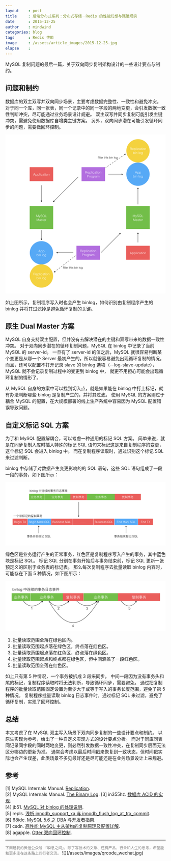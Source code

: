 ```yaml
---
layout    : post
title     : 后端分布式系列：分布式存储－Redis 的性能幻想与残酷现实
date      : 2015-12-25
author    : mindwind
categories: blog
tags      : Redis 性能
image     : /assets/article_images/2015-12-25.jpg
elapse    :
---
```



MySQL 复制问题的最后一篇，关于双向同步复制架构设计的一些设计要点与制约。


## 问题和制约
数据库的双主双写并双向同步场景，主要考虑数据完整性、一致性和避免冲突。
对于同一个库，同一张表，同一个记录中的同一字段的两地变更，会引发数据一致性判断冲突，尽可能通过业务场景设计规避。
双主双写并同步复制可能引发主键冲突，需避免使用数据库自增类主键方案。
另外，双向同步潜在可能引发循环同步的问题，需要做回环控制。

![](/assets/article_images/2015-11-24-1.png)

如上图所示，复制程序写入时也会产生 binlog，如何识别由复制程序产生的 binlog 并将其过滤掉是避免循环复制的关键。


## 原生 Dual Master 方案
MySQL 自身支持双主配置，但并没有去解决潜在的主键和双写带来的数据一致性冲突。
对于双向同步潜在的循环复制问题，MySQL 在 binlog 中记录了当前 MySQL 的 server-id。
一旦有了 server-id 的值之后，MySQL 就很容易判断某个变更是从哪一个 Server 最初产生的，所以就很容易避免出现循环复制的情况。
而且，还可以配置不打开记录 slave 的 binlog 选项（--log-slave-update），MySQL 就不会记录复制过程中的变更到 binlog 中，
就更不用担心可能会出现循环复制的情形了。

从 MySQL 自身的方案中可以找到切入点，就是如果能在 binlog 中打上标记，就有办法判断哪些 binlog 是复制产生的，并将其过滤。
使用 MySQL 的方案则过于耦合 MySQL 的配置，在大规模部署的线上生产系统中容易因为 MySQL 配置错误导致问题。


## 自定义标记 SQL 方案
为了和 MySQL 配置解耦合，可以考虑一种通用的标记 SQL 方案。
简单来说，就是在同步复制入库时插入特殊的标记 SQL 语句来标记这是来自复制程序的变更，这个标记 SQL 会进入 binlog 中。
而在复制程序读取时，通过识别这个标记 SQL 来过滤判断。

binlog 中存储了对数据产生变更影响的的 SQL 语句，这些 SQL 语句组成了一段一段的事务，如下图所示：

![](/assets/article_images/2015-11-24-2.png)

绿色区是业务运行产生的正常事务，红色区是复制程序写入产生的事务，其中蓝色块是标记 SQL。
标记 SQL 分别在事务开始后与事务结束前，标记 SQL 更新一张预定义的区别于业务表的标记表。
那么每次复制程序去批量读取 binlog 内容时，可能存在下面 5 种情况，如下图所示：  

![](/assets/article_images/2015-11-24-3.png)

  1. 批量读取范围全落在绿色区内。
  2. 批量读取范围起点落在绿色区，终点落在红色区。
  3. 批量读取范围起点落在红色区，终点落在绿色区。
  4. 批量读取范围起点和终点都在绿色区，但中间涵盖了一段红色区。
  5. 批量读取范围全落在红色区。

如上只有第 5 种情况，一个事务被拆成 3 段来同步。
中间一段因为没有事务头和尾的标记，复制程序读取时将无法判断，导致循环同步，需要避免。
通过把复制程序的批量读取范围固定设置为至少大于或等于写入的事务长度范围，避免了第 5 种情况。
复制程序批量读取 binlog 日志事件时，通过标记 SQL 来过滤，避免了循环复制，实现了回环控制。


## 总结
本文考虑了在 MySQL 双主写入场景下双向同步复制的一些设计要点和制约。
以原生实现为参考，给出了一种自定义实现方式的设计要点分析。
而对于同库同表同记录同字段的同时两地变更，则必然引发数据一致性冲突，在复制同步层面无法区分哪边的更新为准。
通常会考虑以最后时间戳来恢复到一致状态，但时间戳实际也会产生误差，此类场景不多见最好还是尽可能还是在业务场景设计上来规避。


## 参考
[1] MySQL Internals Manual. [Replication](http://dev.mysql.com/doc/internals/en/replication.html).  
[2] MySQL Internals Manual. [The Binary Log](http://dev.mysql.com/doc/internals/en/binary-log.html).  [3] in355hz. [数据库 ACID 的实现](http://in355hz.iteye.com/blog/2029963).  
[4] jb51. [MySQL 对 binlog 的处理说明](http://www.jb51.net/article/27556.htm).  
[5] repls. [浅析 innodb_support_xa 与 innodb_flush_log_at_trx_commit](http://www.2cto.com/database/201306/221413.html).  
[6] 68idc. [MySQL 5.6 之 DBA 与开发者指南](http://www.68idc.cn/help/mysqldata/mysql/20150127191299.html).  
[7] csdn. [高性能 MySQL 主从架构的复制原理及配置详解](http://blog.csdn.net/hguisu/article/details/7325124).  
[8] agapple. [Otter 双向回环控制](https://github.com/alibaba/otter/wiki/Otter%E5%8F%8C%E5%90%91%E5%9B%9E%E7%8E%AF%E6%8E%A7%E5%88%B6).


---
<small style="color:gray">
下面是我的微信公众号 「瞬息之间」，除了写技术的文章、还有产品、行业和人生的思考，希望能和更多走在这条路上同行者交流。
</small>  
![](/assets/images/qrcode_wechat.jpg)
